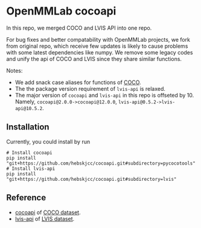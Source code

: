 # OpenMMLab cocoapi

In this repo, we merged COCO and LVIS API into one repo.

For bug fixes and better compatability with OpenMMLab projects, we fork from original
repo, which receive few updates is likely to cause problems with some latest dependencies like numpy.
We remove some legacy codes and unify the api of COCO and LVIS since they share similar functions.

Notes:

* We add snack case aliases for functions of [COCO](pycocotools/coco.py).
* The the package version requirement of `lvis-api` is relaxed.
* The major version of `cocoapi` and `lvis-api` in this repo is offseted by 10.
  Namely, `cocoapi@2.0.0->cocoapi@12.0.0`, `lvis-api@0.5.2->lvis-api@10.5.2`.

## Installation

Currently, you could install by run

```shell
# Install cocoapi
pip install "git+https://github.com/hebskjcc/cocoapi.git#subdirectory=pycocotools"
# Install lvis-api
pip install "git+https://github.com/hebskjcc/cocoapi.git#subdirectory=lvis"
```

## Reference

* [cocoapi](https://github.com/cocodataset/cocoapi) of [COCO dataset](http://cocodataset.org/).
* [lvis-api](https://github.com/lvis-dataset/lvis-api) of [LVIS dataset](http://lvisdataset.org).
